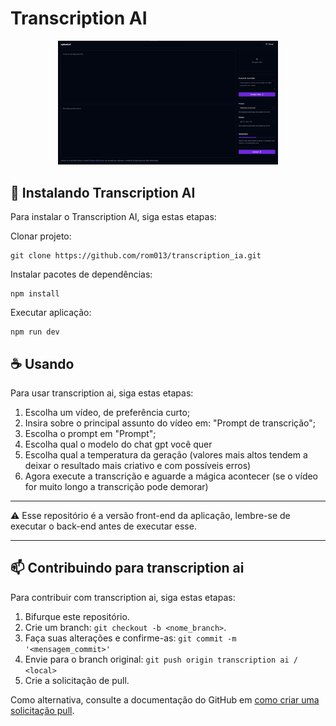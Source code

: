 # Transcription AI
<p align="center">
<img src="./public/thumb.png" alt="Thumb" width="70%">
  
</p>

## 🚀 Instalando Transcription AI

Para instalar o Transcription AI, siga estas etapas:

Clonar projeto:

```
git clone https://github.com/rom013/transcription_ia.git
```

Instalar pacotes de dependências:

```
npm install
```

Executar aplicação:

```
npm run dev
```

## ☕ Usando

Para usar transcription ai, siga estas etapas:

1. Escolha um vídeo, de preferência curto;
2. Insira sobre o principal assunto do vídeo em: "Prompt de transcrição";
3. Escolha o prompt em "Prompt";
4. Escolha qual o modelo do chat gpt você quer
5. Escolha qual a temperatura da geração (valores mais altos tendem a deixar o resultado mais criativo e com possíveis erros)
6. Agora execute a transcrição e aguarde a mágica acontecer (se o vídeo for muito longo a transcrição pode demorar)

***
⚠ Esse repositório é a versão front-end da aplicação, lembre-se de executar o back-end antes de executar esse. 
***

## 📫 Contribuindo para transcription ai

Para contribuir com transcription ai, siga estas etapas:

1. Bifurque este repositório.
2. Crie um branch: `git checkout -b <nome_branch>`.
3. Faça suas alterações e confirme-as: `git commit -m '<mensagem_commit>'`
4. Envie para o branch original: `git push origin transcription ai / <local>`
5. Crie a solicitação de pull.

Como alternativa, consulte a documentação do GitHub em [como criar uma solicitação pull](https://help.github.com/en/github/collaborating-with-issues-and-pull-requests/creating-a-pull-request).
